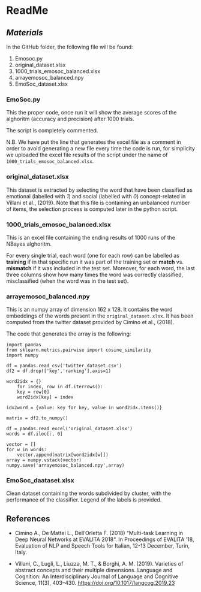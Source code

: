 # ReadMe
## *Materials*

In the GitHub folder, the following file will be found:
1. Emosoc.py
2. original_dataset.xlsx
3. 1000_trials_emosoc_balanced.xlsx
4. arrayemosoc_balanced.npy
5. EmoSoc_dataset.xlsx

### EmoSoc.py
This the proper code, once run it will show the average scores of the alghoritm (accuracy and precision) after 1000 trials. 

The script is completely commented.

N.B. We have put the line that generates the excel file as a comment in order to avoid generating a new file every time the code is run, for simplicity we uploaded the excel file results of the script under the name of `1000_trials_emosoc_balanced.xlsx`.

### original_dataset.xlsx

This dataset is extracted by selecting the word that have been classified as emotional (labelled with *1*) and social (labelled with *0*) concept-related in Villani et al., (2019). Note that this file is containing an unbalanced number of items, the selection process is computed later in the python script.

### 1000_trials_emosoc_balanced.xlsx
This is an excel file containing the ending results of 1000 runs of the NBayes alghoritm.

For every single trial, each word (one for each row) can be labelled as **training** if in that specific run it was part of the training set or **match** vs. **mismatch** if it was included in the test set. Moreover, for each word, the last three columns show how many times the word was correctly classified, misclassified (when the word was in the test set).

### arrayemosoc_balanced.npy

This is an numpy array of dimension 162 x 128. It contains the word embeddings of the words present in the `original_dataset.xlsx`.
It has been computed from the twitter dataset provided by Cimino et al., (2018).

The code that generates the array is the following:


    import pandas
    from sklearn.metrics.pairwise import cosine_similarity
    import numpy

    df = pandas.read_csv('twitter_dataset.csv')
    df2 = df.drop(['key','ranking'],axis=1)

    word2idx = {}
        for index, row in df.iterrows():
        key = row[0]
        word2idx[key] = index

    idx2word = {value: key for key, value in word2idx.items()}

    matrix = df2.to_numpy()

    df = pandas.read_excel('original_dataset.xlsx')
    words = df.iloc[:, 0]

    vector = []
    for w in words:
        vector.append(matrix[word2idx[w]])
    array = numpy.vstack(vector)
    numpy.save('arrayemosoc_balanced.npy',array)

### EmoSoc_daataset.xlsx

Clean dataset containing the words subdivided by cluster, with the performance of the classifier. Legend of the labels is provided.

## References
- Cimino A., De Mattei L., Dell’Orletta F. (2018) “Multi-task Learning in Deep Neural Networks at EVALITA 2018“. In Proceedings of EVALITA ’18, Evaluation of NLP and Speech Tools for Italian, 12-13 December, Turin, Italy.

- Villani, C., Lugli, L., Liuzza, M. T., \& Borghi, A. M. (2019). Varieties of abstract concepts and their multiple dimensions. Language and Cognition: An Interdisciplinary Journal of Language and Cognitive Science, 11(3), 403–430. https://doi.org/10.1017/langcog.2019.23



